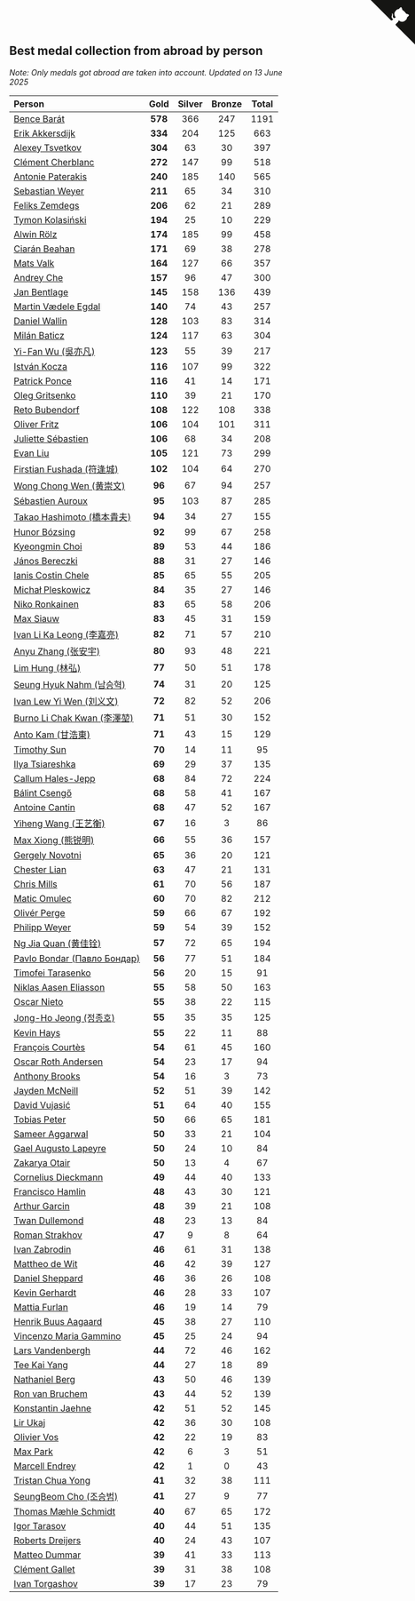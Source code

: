 ## Best medal collection from abroad by person

*Note: Only medals got abroad are taken into account.*
*Updated on 13 June 2025*

| Person | Gold | Silver | Bronze | Total |
| :--- | :--: | :--: | :--: | :--: |
| [Bence Barát](https://www.worldcubeassociation.org/persons/2008BARA01) | **578** | 366 | 247 | 1191 |
| [Erik Akkersdijk](https://www.worldcubeassociation.org/persons/2005AKKE01) | **334** | 204 | 125 | 663 |
| [Alexey Tsvetkov](https://www.worldcubeassociation.org/persons/2017TSVE02) | **304** | 63 | 30 | 397 |
| [Clément Cherblanc](https://www.worldcubeassociation.org/persons/2014CHER05) | **272** | 147 | 99 | 518 |
| [Antonie Paterakis](https://www.worldcubeassociation.org/persons/2012PATE01) | **240** | 185 | 140 | 565 |
| [Sebastian Weyer](https://www.worldcubeassociation.org/persons/2010WEYE02) | **211** | 65 | 34 | 310 |
| [Feliks Zemdegs](https://www.worldcubeassociation.org/persons/2009ZEMD01) | **206** | 62 | 21 | 289 |
| [Tymon Kolasiński](https://www.worldcubeassociation.org/persons/2016KOLA02) | **194** | 25 | 10 | 229 |
| [Alwin Rölz](https://www.worldcubeassociation.org/persons/2016ROLZ01) | **174** | 185 | 99 | 458 |
| [Ciarán Beahan](https://www.worldcubeassociation.org/persons/2012BEAH01) | **171** | 69 | 38 | 278 |
| [Mats Valk](https://www.worldcubeassociation.org/persons/2007VALK01) | **164** | 127 | 66 | 357 |
| [Andrey Che](https://www.worldcubeassociation.org/persons/2015CHEA01) | **157** | 96 | 47 | 300 |
| [Jan Bentlage](https://www.worldcubeassociation.org/persons/2010BENT01) | **145** | 158 | 136 | 439 |
| [Martin Vædele Egdal](https://www.worldcubeassociation.org/persons/2013EGDA02) | **140** | 74 | 43 | 257 |
| [Daniel Wallin](https://www.worldcubeassociation.org/persons/2013WALL03) | **128** | 103 | 83 | 314 |
| [Milán Baticz](https://www.worldcubeassociation.org/persons/2005BATI01) | **124** | 117 | 63 | 304 |
| [Yi-Fan Wu (吳亦凡)](https://www.worldcubeassociation.org/persons/2010WUIF01) | **123** | 55 | 39 | 217 |
| [István Kocza](https://www.worldcubeassociation.org/persons/2005KOCZ01) | **116** | 107 | 99 | 322 |
| [Patrick Ponce](https://www.worldcubeassociation.org/persons/2012PONC02) | **116** | 41 | 14 | 171 |
| [Oleg Gritsenko](https://www.worldcubeassociation.org/persons/2011GRIT01) | **110** | 39 | 21 | 170 |
| [Reto Bubendorf](https://www.worldcubeassociation.org/persons/2012BUBE01) | **108** | 122 | 108 | 338 |
| [Oliver Fritz](https://www.worldcubeassociation.org/persons/2014FRIT02) | **106** | 104 | 101 | 311 |
| [Juliette Sébastien](https://www.worldcubeassociation.org/persons/2014SEBA01) | **106** | 68 | 34 | 208 |
| [Evan Liu](https://www.worldcubeassociation.org/persons/2009LIUE01) | **105** | 121 | 73 | 299 |
| [Firstian Fushada (符逢城)](https://www.worldcubeassociation.org/persons/2015FUSH01) | **102** | 104 | 64 | 270 |
| [Wong Chong Wen (黄崇文)](https://www.worldcubeassociation.org/persons/2014WENW01) | **96** | 67 | 94 | 257 |
| [Sébastien Auroux](https://www.worldcubeassociation.org/persons/2008AURO01) | **95** | 103 | 87 | 285 |
| [Takao Hashimoto (橋本貴夫)](https://www.worldcubeassociation.org/persons/2007HASH01) | **94** | 34 | 27 | 155 |
| [Hunor Bózsing](https://www.worldcubeassociation.org/persons/2009BOZS01) | **92** | 99 | 67 | 258 |
| [Kyeongmin Choi](https://www.worldcubeassociation.org/persons/2017CHOI07) | **89** | 53 | 44 | 186 |
| [János Bereczki](https://www.worldcubeassociation.org/persons/2018BERE01) | **88** | 31 | 27 | 146 |
| [Ianis Costin Chele](https://www.worldcubeassociation.org/persons/2021CHEL01) | **85** | 65 | 55 | 205 |
| [Michał Pleskowicz](https://www.worldcubeassociation.org/persons/2009PLES01) | **84** | 35 | 27 | 146 |
| [Niko Ronkainen](https://www.worldcubeassociation.org/persons/2010RONK01) | **83** | 65 | 58 | 206 |
| [Max Siauw](https://www.worldcubeassociation.org/persons/2017SIAU02) | **83** | 45 | 31 | 159 |
| [Ivan Li Ka Leong (李嘉亮)](https://www.worldcubeassociation.org/persons/2015LEON02) | **82** | 71 | 57 | 210 |
| [Anyu Zhang (张安宇)](https://www.worldcubeassociation.org/persons/2012ZHAN08) | **80** | 93 | 48 | 221 |
| [Lim Hung (林弘)](https://www.worldcubeassociation.org/persons/2016HUNG08) | **77** | 50 | 51 | 178 |
| [Seung Hyuk Nahm (남승혁)](https://www.worldcubeassociation.org/persons/2013NAHM01) | **74** | 31 | 20 | 125 |
| [Ivan Lew Yi Wen (刘义文)](https://www.worldcubeassociation.org/persons/2012WENI01) | **72** | 82 | 52 | 206 |
| [Burno Li Chak Kwan (李澤堃)](https://www.worldcubeassociation.org/persons/2017KWAN05) | **71** | 51 | 30 | 152 |
| [Anto Kam (甘浩東)](https://www.worldcubeassociation.org/persons/2017TUNG13) | **71** | 43 | 15 | 129 |
| [Timothy Sun](https://www.worldcubeassociation.org/persons/2007SUNT01) | **70** | 14 | 11 | 95 |
| [Ilya Tsiareshka](https://www.worldcubeassociation.org/persons/2012TERE01) | **69** | 29 | 37 | 135 |
| [Callum Hales-Jepp](https://www.worldcubeassociation.org/persons/2012HALE01) | **68** | 84 | 72 | 224 |
| [Bálint Csengő](https://www.worldcubeassociation.org/persons/2019CSEN01) | **68** | 58 | 41 | 167 |
| [Antoine Cantin](https://www.worldcubeassociation.org/persons/2010CANT02) | **68** | 47 | 52 | 167 |
| [Yiheng Wang (王艺衡)](https://www.worldcubeassociation.org/persons/2019WANY36) | **67** | 16 | 3 | 86 |
| [Max Xiong (熊锐明)](https://www.worldcubeassociation.org/persons/2015XION03) | **66** | 55 | 36 | 157 |
| [Gergely Novotni](https://www.worldcubeassociation.org/persons/2016NOVO01) | **65** | 36 | 20 | 121 |
| [Chester Lian](https://www.worldcubeassociation.org/persons/2009LIAN03) | **63** | 47 | 21 | 131 |
| [Chris Mills](https://www.worldcubeassociation.org/persons/2014MILL04) | **61** | 70 | 56 | 187 |
| [Matic Omulec](https://www.worldcubeassociation.org/persons/2010OMUL02) | **60** | 70 | 82 | 212 |
| [Olivér Perge](https://www.worldcubeassociation.org/persons/2007PERG01) | **59** | 66 | 67 | 192 |
| [Philipp Weyer](https://www.worldcubeassociation.org/persons/2010WEYE01) | **59** | 54 | 39 | 152 |
| [Ng Jia Quan (黄佳铨)](https://www.worldcubeassociation.org/persons/2015QUAN03) | **57** | 72 | 65 | 194 |
| [Pavlo Bondar (Павло Бондар)](https://www.worldcubeassociation.org/persons/2018BOND03) | **56** | 77 | 51 | 184 |
| [Timofei Tarasenko](https://www.worldcubeassociation.org/persons/2019TARA09) | **56** | 20 | 15 | 91 |
| [Niklas Aasen Eliasson](https://www.worldcubeassociation.org/persons/2021ELIA01) | **55** | 58 | 50 | 163 |
| [Oscar Nieto](https://www.worldcubeassociation.org/persons/2014NIET03) | **55** | 38 | 22 | 115 |
| [Jong-Ho Jeong (정종호)](https://www.worldcubeassociation.org/persons/2008JONG03) | **55** | 35 | 35 | 125 |
| [Kevin Hays](https://www.worldcubeassociation.org/persons/2009HAYS01) | **55** | 22 | 11 | 88 |
| [François Courtès](https://www.worldcubeassociation.org/persons/2008COUR01) | **54** | 61 | 45 | 160 |
| [Oscar Roth Andersen](https://www.worldcubeassociation.org/persons/2008ANDE02) | **54** | 23 | 17 | 94 |
| [Anthony Brooks](https://www.worldcubeassociation.org/persons/2008SEAR01) | **54** | 16 | 3 | 73 |
| [Jayden McNeill](https://www.worldcubeassociation.org/persons/2012MCNE01) | **52** | 51 | 39 | 142 |
| [David Vujasić](https://www.worldcubeassociation.org/persons/2015VUJA01) | **51** | 64 | 40 | 155 |
| [Tobias Peter](https://www.worldcubeassociation.org/persons/2014PETE03) | **50** | 66 | 65 | 181 |
| [Sameer Aggarwal](https://www.worldcubeassociation.org/persons/2017AGGA01) | **50** | 33 | 21 | 104 |
| [Gael Augusto Lapeyre](https://www.worldcubeassociation.org/persons/2018LAPE01) | **50** | 24 | 10 | 84 |
| [Zakarya Otair](https://www.worldcubeassociation.org/persons/2021OTAI01) | **50** | 13 | 4 | 67 |
| [Cornelius Dieckmann](https://www.worldcubeassociation.org/persons/2009DIEC01) | **49** | 44 | 40 | 133 |
| [Francisco Hamlin](https://www.worldcubeassociation.org/persons/2012HAML01) | **48** | 43 | 30 | 121 |
| [Arthur Garcin](https://www.worldcubeassociation.org/persons/2014GARC27) | **48** | 39 | 21 | 108 |
| [Twan Dullemond](https://www.worldcubeassociation.org/persons/2018DULL01) | **48** | 23 | 13 | 84 |
| [Roman Strakhov](https://www.worldcubeassociation.org/persons/2012STRA02) | **47** | 9 | 8 | 64 |
| [Ivan Zabrodin](https://www.worldcubeassociation.org/persons/2012ZABR01) | **46** | 61 | 31 | 138 |
| [Mattheo de Wit](https://www.worldcubeassociation.org/persons/2015WITM01) | **46** | 42 | 39 | 127 |
| [Daniel Sheppard](https://www.worldcubeassociation.org/persons/2009SHEP01) | **46** | 36 | 26 | 108 |
| [Kevin Gerhardt](https://www.worldcubeassociation.org/persons/2013GERH01) | **46** | 28 | 33 | 107 |
| [Mattia Furlan](https://www.worldcubeassociation.org/persons/2013FURL01) | **46** | 19 | 14 | 79 |
| [Henrik Buus Aagaard](https://www.worldcubeassociation.org/persons/2006BUUS01) | **45** | 38 | 27 | 110 |
| [Vincenzo Maria Gammino](https://www.worldcubeassociation.org/persons/2016GAMM01) | **45** | 25 | 24 | 94 |
| [Lars Vandenbergh](https://www.worldcubeassociation.org/persons/2003VAND01) | **44** | 72 | 46 | 162 |
| [Tee Kai Yang](https://www.worldcubeassociation.org/persons/2017YANG59) | **44** | 27 | 18 | 89 |
| [Nathaniel Berg](https://www.worldcubeassociation.org/persons/2012BERG04) | **43** | 50 | 46 | 139 |
| [Ron van Bruchem](https://www.worldcubeassociation.org/persons/2003BRUC01) | **43** | 44 | 52 | 139 |
| [Konstantin Jaehne](https://www.worldcubeassociation.org/persons/2015JAEH01) | **42** | 51 | 52 | 145 |
| [Lir Ukaj](https://www.worldcubeassociation.org/persons/2016UKAJ01) | **42** | 36 | 30 | 108 |
| [Olivier Vos](https://www.worldcubeassociation.org/persons/2016VOSO01) | **42** | 22 | 19 | 83 |
| [Max Park](https://www.worldcubeassociation.org/persons/2012PARK03) | **42** | 6 | 3 | 51 |
| [Marcell Endrey](https://www.worldcubeassociation.org/persons/2007ENDR01) | **42** | 1 | 0 | 43 |
| [Tristan Chua Yong](https://www.worldcubeassociation.org/persons/2016YONG02) | **41** | 32 | 38 | 111 |
| [SeungBeom Cho (조승범)](https://www.worldcubeassociation.org/persons/2012CHOS01) | **41** | 27 | 9 | 77 |
| [Thomas Mæhle Schmidt](https://www.worldcubeassociation.org/persons/2013SCHM02) | **40** | 67 | 65 | 172 |
| [Igor Tarasov](https://www.worldcubeassociation.org/persons/2016TARA04) | **40** | 44 | 51 | 135 |
| [Roberts Dreijers](https://www.worldcubeassociation.org/persons/2018DREI02) | **40** | 24 | 43 | 107 |
| [Matteo Dummar](https://www.worldcubeassociation.org/persons/2017DUMM01) | **39** | 41 | 33 | 113 |
| [Clément Gallet](https://www.worldcubeassociation.org/persons/2004GALL02) | **39** | 31 | 38 | 108 |
| [Ivan Torgashov](https://www.worldcubeassociation.org/persons/2011TORG01) | **39** | 17 | 23 | 79 |


<a href="https://github.com/jonatanklosko/wca_statistics" class="github-corner" aria-label="View source on Github"><svg width="80" height="80" viewBox="0 0 250 250" style="fill:#151513; color:#fff; position: absolute; top: 0; border: 0; right: 0;" aria-hidden="true"><path d="M0,0 L115,115 L130,115 L142,142 L250,250 L250,0 Z"></path><path d="M128.3,109.0 C113.8,99.7 119.0,89.6 119.0,89.6 C122.0,82.7 120.5,78.6 120.5,78.6 C119.2,72.0 123.4,76.3 123.4,76.3 C127.3,80.9 125.5,87.3 125.5,87.3 C122.9,97.6 130.6,101.9 134.4,103.2" fill="currentColor" style="transform-origin: 130px 106px;" class="octo-arm"></path><path d="M115.0,115.0 C114.9,115.1 118.7,116.5 119.8,115.4 L133.7,101.6 C136.9,99.2 139.9,98.4 142.2,98.6 C133.8,88.0 127.5,74.4 143.8,58.0 C148.5,53.4 154.0,51.2 159.7,51.0 C160.3,49.4 163.2,43.6 171.4,40.1 C171.4,40.1 176.1,42.5 178.8,56.2 C183.1,58.6 187.2,61.8 190.9,65.4 C194.5,69.0 197.7,73.2 200.1,77.6 C213.8,80.2 216.3,84.9 216.3,84.9 C212.7,93.1 206.9,96.0 205.4,96.6 C205.1,102.4 203.0,107.8 198.3,112.5 C181.9,128.9 168.3,122.5 157.7,114.1 C157.9,116.9 156.7,120.9 152.7,124.9 L141.0,136.5 C139.8,137.7 141.6,141.9 141.8,141.8 Z" fill="currentColor" class="octo-body"></path></svg></a><style>.github-corner:hover .octo-arm{animation:octocat-wave 560ms ease-in-out}@keyframes octocat-wave{0%,100%{transform:rotate(0)}20%,60%{transform:rotate(-25deg)}40%,80%{transform:rotate(10deg)}}@media (max-width:500px){.github-corner:hover .octo-arm{animation:none}.github-corner .octo-arm{animation:octocat-wave 560ms ease-in-out}}</style>
